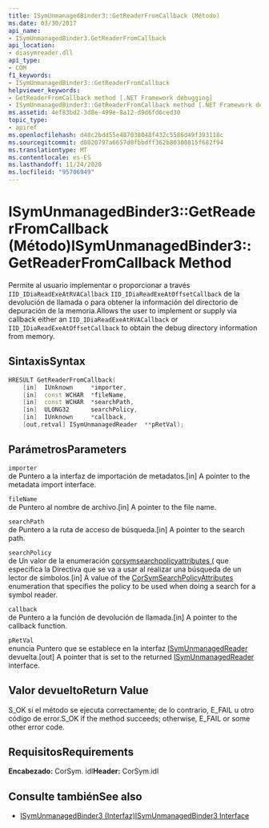 ```yaml
---
title: ISymUnmanagedBinder3::GetReaderFromCallback (Método)
ms.date: 03/30/2017
api_name:
- ISymUnmanagedBinder3.GetReaderFromCallback
api_location:
- diasymreader.dll
api_type:
- COM
f1_keywords:
- ISymUnmanagedBinder3::GetReaderFromCallback
helpviewer_keywords:
- GetReaderFromCallback method [.NET Framework debugging]
- ISymUnmanagedBinder3::GetReaderFromCallback method [.NET Framework debugging]
ms.assetid: 4ef83bd2-3d8e-499e-8a12-d9d6fd6ced30
topic_type:
- apiref
ms.openlocfilehash: d48c2bdd55e487038048f432c5586d49f393118c
ms.sourcegitcommit: d8020797a6657d0fbbdff362b80300815f682f94
ms.translationtype: MT
ms.contentlocale: es-ES
ms.lasthandoff: 11/24/2020
ms.locfileid: "95706949"
---
```

# <a name="isymunmanagedbinder3getreaderfromcallback-method"></a><span data-ttu-id="3df5f-102">ISymUnmanagedBinder3::GetReaderFromCallback (Método)</span><span class="sxs-lookup"><span data-stu-id="3df5f-102">ISymUnmanagedBinder3::GetReaderFromCallback Method</span></span>

<span data-ttu-id="3df5f-103">Permite al usuario implementar o proporcionar a través `IID_IDiaReadExeAtRVACallback` `IID_IDiaReadExeAtOffsetCallback` de la devolución de llamada o para obtener la información del directorio de depuración de la memoria.</span><span class="sxs-lookup"><span data-stu-id="3df5f-103">Allows the user to implement or supply via callback either an `IID_IDiaReadExeAtRVACallback` or `IID_IDiaReadExeAtOffsetCallback` to obtain the debug directory information from memory.</span></span>  
  
## <a name="syntax"></a><span data-ttu-id="3df5f-104">Sintaxis</span><span class="sxs-lookup"><span data-stu-id="3df5f-104">Syntax</span></span>  
  
```cpp  
HRESULT GetReaderFromCallback(  
    [in]  IUnknown     *importer,  
    [in]  const WCHAR  *fileName,  
    [in]  const WCHAR  *searchPath,  
    [in]  ULONG32      searchPolicy,  
    [in]  IUnknown     *callback,  
    [out,retval] ISymUnmanagedReader  **pRetVal);  
```  
  
## <a name="parameters"></a><span data-ttu-id="3df5f-105">Parámetros</span><span class="sxs-lookup"><span data-stu-id="3df5f-105">Parameters</span></span>  

 `importer`  
 <span data-ttu-id="3df5f-106">de Puntero a la interfaz de importación de metadatos.</span><span class="sxs-lookup"><span data-stu-id="3df5f-106">[in] A pointer to the metadata import interface.</span></span>  
  
 `fileName`  
 <span data-ttu-id="3df5f-107">de Puntero al nombre de archivo.</span><span class="sxs-lookup"><span data-stu-id="3df5f-107">[in] A pointer to the file name.</span></span>  
  
 `searchPath`  
 <span data-ttu-id="3df5f-108">de Puntero a la ruta de acceso de búsqueda.</span><span class="sxs-lookup"><span data-stu-id="3df5f-108">[in] A pointer to the search path.</span></span>  
  
 `searchPolicy`  
 <span data-ttu-id="3df5f-109">de Un valor de la enumeración [corsymsearchpolicyattributes (](corsymsearchpolicyattributes-enumeration.md) que especifica la Directiva que se va a usar al realizar una búsqueda de un lector de símbolos.</span><span class="sxs-lookup"><span data-stu-id="3df5f-109">[in] A value of the [CorSymSearchPolicyAttributes](corsymsearchpolicyattributes-enumeration.md) enumeration that specifies the policy to be used when doing a search for a symbol reader.</span></span>  
  
 `callback`  
 <span data-ttu-id="3df5f-110">de Puntero a la función de devolución de llamada.</span><span class="sxs-lookup"><span data-stu-id="3df5f-110">[in] A pointer to the callback function.</span></span>  
  
 `pRetVal`  
 <span data-ttu-id="3df5f-111">enuncia Puntero que se establece en la interfaz [ISymUnmanagedReader](isymunmanagedreader-interface.md) devuelta.</span><span class="sxs-lookup"><span data-stu-id="3df5f-111">[out] A pointer that is set to the returned [ISymUnmanagedReader](isymunmanagedreader-interface.md) interface.</span></span>  
  
## <a name="return-value"></a><span data-ttu-id="3df5f-112">Valor devuelto</span><span class="sxs-lookup"><span data-stu-id="3df5f-112">Return Value</span></span>  

 <span data-ttu-id="3df5f-113">S_OK si el método se ejecuta correctamente; de lo contrario, E_FAIL u otro código de error.</span><span class="sxs-lookup"><span data-stu-id="3df5f-113">S_OK if the method succeeds; otherwise, E_FAIL or some other error code.</span></span>  
  
## <a name="requirements"></a><span data-ttu-id="3df5f-114">Requisitos</span><span class="sxs-lookup"><span data-stu-id="3df5f-114">Requirements</span></span>  

 <span data-ttu-id="3df5f-115">**Encabezado:** CorSym. idl</span><span class="sxs-lookup"><span data-stu-id="3df5f-115">**Header:** CorSym.idl</span></span>  
  
## <a name="see-also"></a><span data-ttu-id="3df5f-116">Consulte también</span><span class="sxs-lookup"><span data-stu-id="3df5f-116">See also</span></span>

- [<span data-ttu-id="3df5f-117">ISymUnmanagedBinder3 (Interfaz)</span><span class="sxs-lookup"><span data-stu-id="3df5f-117">ISymUnmanagedBinder3 Interface</span></span>](isymunmanagedbinder3-interface.md)
